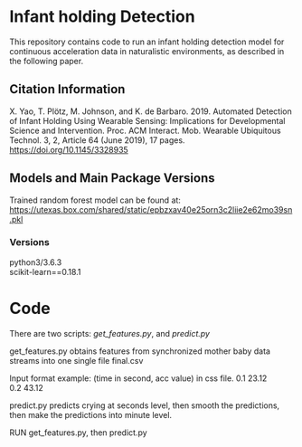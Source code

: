 # Infant holding Detection
This repository contains code to run an infant holding detection model for continuous acceleration data in naturalistic environments, as described in the following paper.

## Citation Information
X. Yao, T. Plötz, M. Johnson, and K. de Barbaro. 2019. Automated Detection of Infant Holding Using Wearable Sensing: Implications for Developmental Science and Intervention. Proc. ACM Interact. Mob. Wearable Ubiquitous Technol. 3, 2, Article 64 (June 2019), 17 pages. https://doi.org/10.1145/3328935


## Models and Main Package Versions
Trained random forest model can be found at: https://utexas.box.com/shared/static/epbzxav40e25orn3c2liie2e62mo39sn.pkl

### Versions
python3/3.6.3  
scikit-learn==0.18.1   


# Code
There are two scripts: *get_features.py*, and *predict.py*

get_features.py obtains features from synchronized mother baby data streams into one single file final.csv

Input format example: (time in second, acc value) in css file. 
0.1 23.12  
0.2 43.12  

predict.py predicts crying at seconds level, then smooth the predictions, then make the predictions into minute level.

RUN get_features.py, then predict.py

